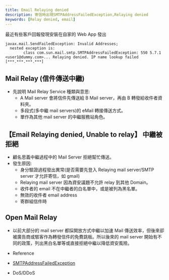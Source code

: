 ```yaml
---
title: Email Relaying denied
description: 寄信時出現SMTPAddressFailedException,Relaying denied
keywords: [Relay denied, email]
---
```


最近有些客戶回報發現安裝在自家的 Web App 發出

```
javax.mail.SendFailedException: Invalid Addresses;
  nested exception is:
        class com.sun.mail.smtp.SMTPAddressFailedException: 550 5.7.1 <user1@dummy.com>... Relaying denied. IP name lookup failed [***.***.***.***]
```

## Mail Relay (信件傳送中繼)
* 先說明 Mail Relay Service 種類與意思:
  * A Mail server 會將信件先傳送給 B Mail server，再由 B 轉發給收件者資料夾。
  * 多段式(多中繼 mail servers)的 eMail 轉接傳送方式。
  * 單作為其他 mail server 的中繼服務站角色。

## 【Email Relaying denied, Unable to relay】 中繼被拒絕
* 顧名思義中繼過程中的 Mail Server 拒絕幫忙傳送。
* 發生原因:
  * 身分驗證過程發出異常(是否需要先登入 Relaying mail server/SMTP server 才允許寄信，如 gmail)
  * Relaying mail server 因為資安議題不允許 relay 到其他  Domain。
  * 收件者的 email 不在中繼者的白名單中，或是被列為黑名單。
  * 無效的收件者 email address
  * 寄群組信件時

## Open Mail Relay
* 以前大部分的 mail server 都採開放方式中繼以加速 Mail 傳送效率，但後來卻被廣告商或駭客作為轉發信件的免費跳板。所以後來的 mail server 開始有不同的政策，列出黑白名單等或直接拒絕中繼以降低資安風險。

* Reference
 * [SMTPAddressFailedException](https://stackoverflow.com/questions/47154643/smtp-mail-sending-issue-com-sun-mail-smtp-smtpaddressfailedexception-550-5-7)
 * DoS/DDoS